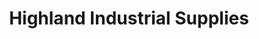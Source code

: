 ---
title: "Highland Industrial Supplies"
url: /hatston-kirkwall/highland-industrial-supplies/
shop: Eisenwaren
---